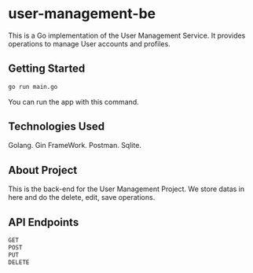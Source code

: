 # user-management-be
 
This is a Go implementation of the User Management Service.
It provides operations to manage User accounts and profiles.

## Getting Started

``` bash
go run main.go
```

You can run the app with this command.

## Technologies Used

Golang.
Gin FrameWork.
Postman.
Sqlite.

## About Project

This is the back-end for the User Management Project. We store datas in here and do the delete, edit, save operations.

## API Endpoints

``` bash
GET
POST
PUT
DELETE
```